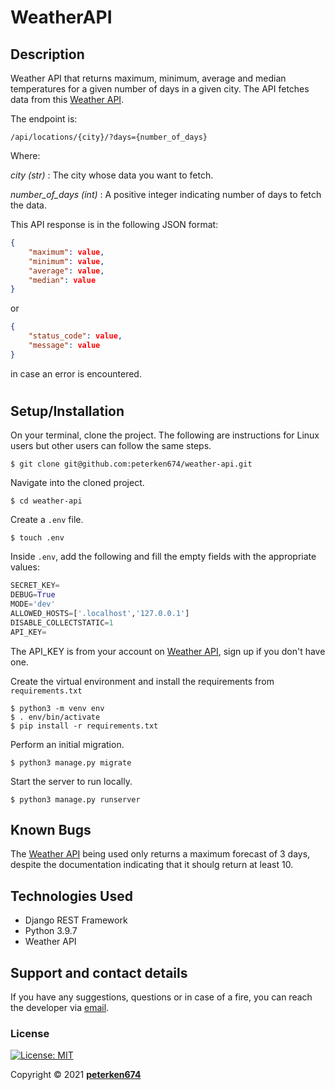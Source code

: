 # WeatherAPI
## Description
Weather API that returns maximum, minimum, average and median temperatures for a given number of days in a given city. The API fetches data from this [Weather API](https://www.weatherapi.com/).

The endpoint is:

```
/api/locations/{city}/?days={number_of_days}
``` 
Where:

_city (str)_ : The city whose data you want to fetch.

_number_of_days (int)_ : A positive integer indicating number of days to fetch the data.

This API response is in the following JSON format:

```json
{
    "maximum": value,
    "minimum": value,
    "average": value,
    "median": value
}
```

or

```json
{
    "status_code": value,
    "message": value
}
```
in case an error is encountered.

#

## Setup/Installation
On your terminal, clone the project. The following are instructions for Linux users but other users can follow the same steps.
    
    $ git clone git@github.com:peterken674/weather-api.git

Navigate into the cloned project.

    $ cd weather-api

Create a `.env` file.

    $ touch .env

Inside `.env`, add the following and fill the empty fields with the appropriate values:

```python
SECRET_KEY=
DEBUG=True
MODE='dev'
ALLOWED_HOSTS=['.localhost','127.0.0.1']
DISABLE_COLLECTSTATIC=1
API_KEY=
```
The API_KEY is from your account on [Weather API](https://www.weatherapi.com/), sign up if you don't have one.

Create the virtual environment and install the requirements from `requirements.txt`

    $ python3 -m venv env
    $ . env/bin/activate
    $ pip install -r requirements.txt


Perform an initial migration.

    $ python3 manage.py migrate


Start the server to run locally.

    $ python3 manage.py runserver

## Known Bugs
The [Weather API](https://www.weatherapi.com/) being used only returns a maximum forecast of 3 days, despite the documentation indicating that it shoulg return at least 10.
## Technologies Used
- Django REST Framework
- Python 3.9.7
- Weather API
## Support and contact details
If you have any suggestions, questions or in case of a fire, you can reach the developer via [email](mailto:peterken.ngugi@gmail.com).
### License
 [![License: MIT](https://img.shields.io/badge/License-MIT-yellow.svg)](LICENSE)

Copyright &copy; 2021 **[peterken674](www.github.com/peterken674)**